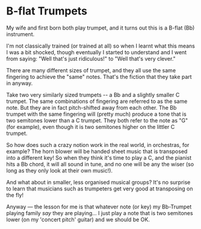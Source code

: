 ﻿# B-flat Trumpets

My wife and first born both play trumpet, and it turns out this is a B-flat (Bb) instrument.

I'm not classically trained (or trained at all) so when I learnt what this means I was a bit shocked, though eventually I started to understand and I went from saying: "Well that's just ridiculous!" to "Well that's very clever."

There are many different sizes of trumpet, and they all use the same fingering to achieve the "same" notes. That's the fiction that they take part in anyway.

Take two very similarly sized trumpets -- a Bb and a slightly smaller C trumpet. The same combinations of fingering are referred to as the same note. But they are in fact pitch-shifted away from each other. The Bb trumpet with the same fingering will (pretty much) produce a tone that is two semitones lower than a C trumpet. They both refer to the note as "G" (for example), even though it is two semitones higher on the littler C trumpet.

So how does such a crazy notion work in the real world, in orchestras, for example? The horn blower will be handed sheet music that is transposed into a different key! So when they think it's time to play a C, and the pianist hits a Bb chord, it will all sound in tune, and no one will be any the wiser (so long as they only look at their own music!).

And what about in smaller, less organised musical groups? It's no surprise to learn that musicians such as trumpeters get very good at transposing on the fly!

Anyway &mdash; the lesson for me is that whatever note (or key) my Bb-Trumpet playing family *say* they are playing... I just play a note that is two semitones lower (on my 'concert pitch' guitar) and we should be OK.